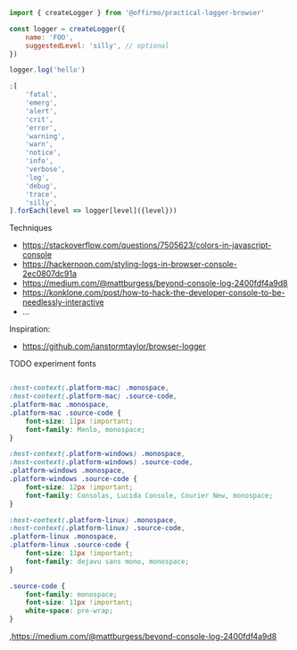 

```js
import { createLogger } from '@offirmo/practical-logger-browser'

const logger = createLogger({
	name: 'FOO',
	suggestedLevel: 'silly', // optional
})

logger.log('hello')

;[
	'fatal',
	'emerg',
	'alert',
	'crit',
	'error',
	'warning',
	'warn',
	'notice',
	'info',
	'verbose',
	'log',
	'debug',
	'trace',
	'silly',
].forEach(level => logger[level]({level}))

```
Techniques
- https://stackoverflow.com/questions/7505623/colors-in-javascript-console
- https://hackernoon.com/styling-logs-in-browser-console-2ec0807dc91a
- https://medium.com/@mattburgess/beyond-console-log-2400fdf4a9d8
- https://konklone.com/post/how-to-hack-the-developer-console-to-be-needlessly-interactive
- ...

Inspiration:
- https://github.com/ianstormtaylor/browser-logger


TODO experiment fonts
```css

:host-context(.platform-mac) .monospace,
:host-context(.platform-mac) .source-code,
.platform-mac .monospace,
.platform-mac .source-code {
    font-size: 11px !important;
    font-family: Menlo, monospace;
}

:host-context(.platform-windows) .monospace,
:host-context(.platform-windows) .source-code,
.platform-windows .monospace,
.platform-windows .source-code {
    font-size: 12px !important;
    font-family: Consolas, Lucida Console, Courier New, monospace;
}

:host-context(.platform-linux) .monospace,
:host-context(.platform-linux) .source-code,
.platform-linux .monospace,
.platform-linux .source-code {
    font-size: 11px !important;
    font-family: dejavu sans mono, monospace;
}

.source-code {
    font-family: monospace;
    font-size: 11px !important;
    white-space: pre-wrap;
}

```
,https://medium.com/@mattburgess/beyond-console-log-2400fdf4a9d8
